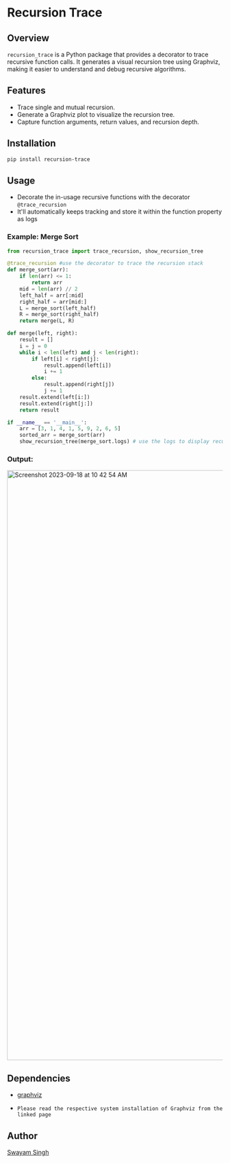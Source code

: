 # Recursion Trace

## Overview
`recursion_trace` is a Python package that provides a decorator to trace recursive function calls. It generates a visual recursion tree using Graphviz, making it easier to understand and debug recursive algorithms.

## Features
- Trace single and mutual recursion.
- Generate a Graphviz plot to visualize the recursion tree.
- Capture function arguments, return values, and recursion depth.

## Installation
```bash
pip install recursion-trace
```

## Usage
- Decorate the in-usage recursive functions with the decorator `@trace_recursion`
- It'll automatically keeps tracking and store it within the function property as logs
### Example: Merge Sort
```python
from recursion_trace import trace_recursion, show_recursion_tree

@trace_recursion #use the decorator to trace the recursion stack
def merge_sort(arr):
    if len(arr) <= 1:
        return arr
    mid = len(arr) // 2
    left_half = arr[:mid]
    right_half = arr[mid:]
    L = merge_sort(left_half)
    R = merge_sort(right_half)
    return merge(L, R)

def merge(left, right):
    result = []
    i = j = 0
    while i < len(left) and j < len(right):
        if left[i] < right[j]:
            result.append(left[i])
            i += 1
        else:
            result.append(right[j])
            j += 1
    result.extend(left[i:])
    result.extend(right[j:])
    return result

if __name__ == '__main__':
    arr = [3, 1, 4, 1, 5, 9, 2, 6, 5]
    sorted_arr = merge_sort(arr)
    show_recursion_tree(merge_sort.logs) # use the logs to display recursion tree
```
### Output:
<img width="1374" alt="Screenshot 2023-09-18 at 10 42 54 AM" src="https://github.com/practice404/recursion-trace/assets/74960567/9197331d-51a0-4b85-a37d-0f0ea6311aa0">

## Dependencies
- [graphviz](https://graphviz.org/download/)
-     Please read the respective system installation of Graphviz from the linked page

## Author
[Swayam Singh](https://twitter.com/_s_w_a_y_a_m_)
